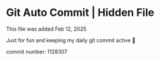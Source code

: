 # Git Auto Commit | Hidden File

This file was added Feb 12, 2025

Just for fun and keeping my daily git commit active 🤪

commit number: 1128307
